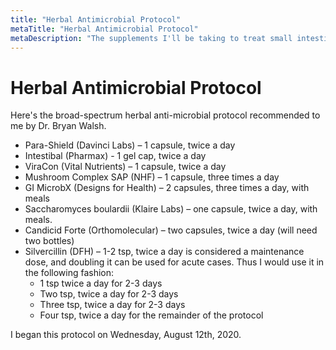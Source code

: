 ```yaml
---
title: "Herbal Antimicrobial Protocol"
metaTitle: "Herbal Antimicrobial Protocol"
metaDescription: "The supplements I'll be taking to treat small intestinal bacterial overgrowth (SIBO)"
---
```


# Herbal Antimicrobial Protocol

Here's the broad-spectrum herbal anti-microbial protocol recommended to me by Dr. Bryan Walsh.

- Para-Shield (Davinci Labs) – 1 capsule, twice a day
- Intestibal (Pharmax) - 1 gel cap, twice a day
- ViraCon (Vital Nutrients) – 1 capsule, twice a day
- Mushroom Complex SAP (NHF) – 1 capsule, three times a day
- GI MicrobX (Designs for Health) – 2 capsules, three times a day, with meals
- Saccharomyces boulardii (Klaire Labs) – one capsule, twice a day, with meals.
- Candicid Forte (Orthomolecular) – two capsules, twice a day (will need two bottles)
- Silvercillin (DFH) – 1-2 tsp, twice a day is considered a maintenance dose, and doubling it can be used for acute cases. Thus I would use it in the following fashion:
  - 1 tsp twice a day for 2-3 days
  - Two tsp, twice a day for 2-3 days
  - Three tsp, twice a day for 2-3 days
  - Four tsp, twice a day for the remainder of the protocol

I began this protocol on Wednesday, August 12th, 2020.
